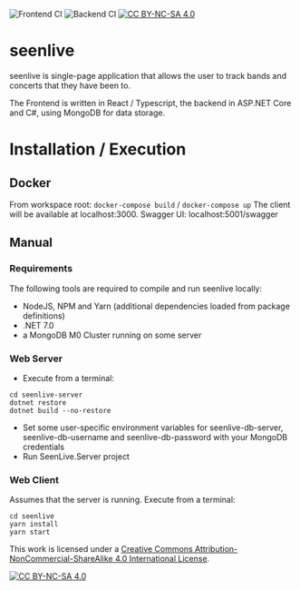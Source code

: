 ![Frontend CI](https://github.com/baci/seenlive/workflows/Node.js%20Frontend%20CI/badge.svg?branch=master) ![Backend CI](https://github.com/baci/seenlive/workflows/.NET-Backend/badge.svg) [![CC BY-NC-SA 4.0][cc-by-nc-sa-shield]][cc-by-nc-sa]

# seenlive
seenlive is single-page application that allows the user to track bands and concerts that they have been to. 

The Frontend is written in React / Typescript, the backend in ASP.NET Core and C#, using MongoDB for data storage.

# Installation / Execution

## Docker
From workspace root: ```docker-compose build``` / ```docker-compose up```
The client will be available at localhost:3000. Swagger UI: localhost:5001/swagger

## Manual

### Requirements
The following tools are required to compile and run seenlive locally:
* NodeJS, NPM and Yarn (additional dependencies loaded from package definitions)
* .NET 7.0
* a MongoDB M0 Cluster running on some server

### Web Server
* Execute from a terminal:
```
cd seenlive-server
dotnet restore
dotnet build --no-restore
```
* Set some user-specific environment variables for seenlive-db-server, seenlive-db-username and seenlive-db-password with your MongoDB credentials
* Run SeenLive.Server project

### Web Client
Assumes that the server is running. Execute from a terminal:
```
cd seenlive
yarn install
yarn start
```


This work is licensed under a
[Creative Commons Attribution-NonCommercial-ShareAlike 4.0 International License][cc-by-nc-sa].

[![CC BY-NC-SA 4.0][cc-by-nc-sa-image]][cc-by-nc-sa]

[cc-by-nc-sa]: http://creativecommons.org/licenses/by-nc-sa/4.0/
[cc-by-nc-sa-image]: https://licensebuttons.net/l/by-nc-sa/4.0/88x31.png
[cc-by-nc-sa-shield]: https://img.shields.io/badge/License-CC%20BY--NC--SA%204.0-lightgrey.svg
